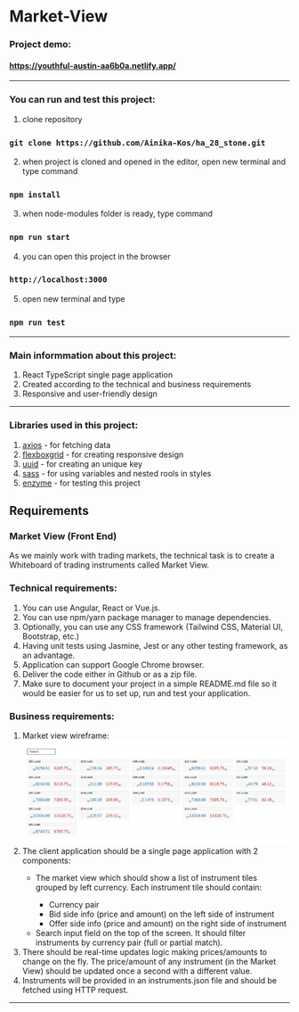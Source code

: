 # Market-View

### Project demo:
#### https://youthful-austin-aa6b0a.netlify.app/

---

### You can run and test this project:
1. clone repository
### `git clone https://github.com/Ainika-Kos/ha_28_stone.git`
2. when project is cloned and opened in the editor, open new terminal and type command
### `npm install`
3. when node-modules folder is ready, type command
### `npm run start`
4. you can open this project in the browser
### `http://localhost:3000`
5. open new terminal and type
### `npm run test`

---

### Main informmation about this project:
1. React TypeScript single page application 
2. Created according to the technical and business requirements
3. Responsive and user-friendly design

---

### Libraries used in this project:
1. [axios](https://github.com/axios/axios) - for fetching data
2. [flexboxgrid](http://flexboxgrid.com/) - for creating responsive design 
3. [uuid](https://github.com/uuidjs/uuid#readme) - for creating an unique key
4. [sass](https://github.com/sass/node-sass) - for using variables and nested rools in styles
5. [enzyme](https://enzymejs.github.io/enzyme/) - for testing this project

## Requirements

### Market View (Front End)

As we mainly work with trading markets, the technical task is to create a Whiteboard of trading
instruments called Market View.

### Technical requirements:

1. You can use Angular, React or Vue.js.
2. You can use npm/yarn package manager to manage dependencies.
3. Optionally, you can use any CSS framework (Tailwind CSS, Material UI, Bootstrap, etc.)
4. Having unit tests using Jasmine, Jest or any other testing framework, as an advantage.
5. Application can support Google Chrome browser.
6. Deliver the code either in Github or as a zip file.
7. Make sure to document your project in a simple README.md file so it would be easier for us
to set up, run and test your application.

### Business requirements:

<ol>
<li>Market view wireframe:</li>
<img src="./src/assets/images/wireframe.png" alt="wireframe"/>

<li>The client application should be a single page application with 2 components:</li>
<ul>
<li>The market view which should show a list of instrument tiles grouped by left
currency. Each instrument tile should contain:</li>
<ul>
<li>Currency pair</li>
<li>Bid side info (price and amount) on the left side of instrument</li>
<li>Offer side info (price and amount) on the right side of instrument</li>
</ul>
<li>Search input field on the top of the screen. It should filter instruments by currency
pair (full or partial match).</li>
</ul>
<li>There should be real-time updates logic making prices/amounts to change on the fly. The
price/amount of any instrument (in the Market View) should be updated once a second with a
different value.</li>
<li>Instruments will be provided in an instruments.json file and should be fetched using HTTP
request.
</li>
</ol>

---